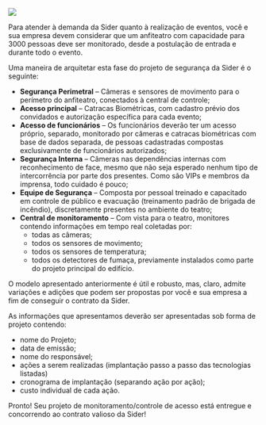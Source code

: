 [![](https://ampli-images.s3.amazonaws.com/production/3ab1ae4e-ad0a-404f-b930-4492530cb9f6/original)](https://ampli-images.s3.amazonaws.com/production/3ab1ae4e-ad0a-404f-b930-4492530cb9f6/original)

Para atender à demanda da Sider quanto à realização de eventos, você e sua empresa devem considerar que um anfiteatro com capacidade para 3000 pessoas deve ser monitorado, desde a postulação de entrada e durante todo o evento.

Uma maneira de arquitetar esta fase do projeto de segurança da Sider é o seguinte:

- **Segurança Perimetral** – Câmeras e sensores de movimento para o perímetro do anfiteatro, conectados à central de controle;
- **Acesso principal** – Catracas Biométricas, com cadastro prévio dos convidados e autorização específica para cada evento;
- **Acesso de funcionários** – Os funcionários deverão ter um acesso próprio, separado, monitorado por câmeras e catracas biométricas com base de dados separada, de pessoas cadastradas compostas exclusivamente de funcionários autorizados;
- **Segurança Interna** – Câmeras nas dependências internas com reconhecimento de face, mesmo que não seja esperado nenhum tipo de intercorrência por parte dos presentes. Como são VIPs e membros da imprensa, todo cuidado é pouco;
- **Equipe de Segurança** – Composta por pessoal treinado e capacitado em controle de público e evacuação (treinamento padrão de brigada de incêndio), discretamente presentes no ambiente do teatro;
- **Central de monitoramento** – Com vista para o teatro, monitores contendo informações em tempo real coletadas por:
    - todas as câmeras;
    - todos os sensores de movimento;
    - todos os sensores de temperatura;
    - todos os detectores de fumaça, previamente instalados como parte do projeto principal do edifício.

O modelo apresentado anteriormente é útil e robusto, mas, claro, admite variações e adições que podem ser propostas por você e sua empresa a fim de conseguir o contrato da Sider.

As informações que apresentamos deverão ser apresentadas sob forma de projeto contendo:

- nome do Projeto;
- data de emissão;
- nome do responsável;
- ações a serem realizadas (implantação passo a passo das tecnologias listadas)
- cronograma de implantação (separando ação por ação);
- custo individual de cada ação.

Pronto! Seu projeto de monitoramento/controle de acesso está entregue e concorrendo ao contrato valioso da Sider!
